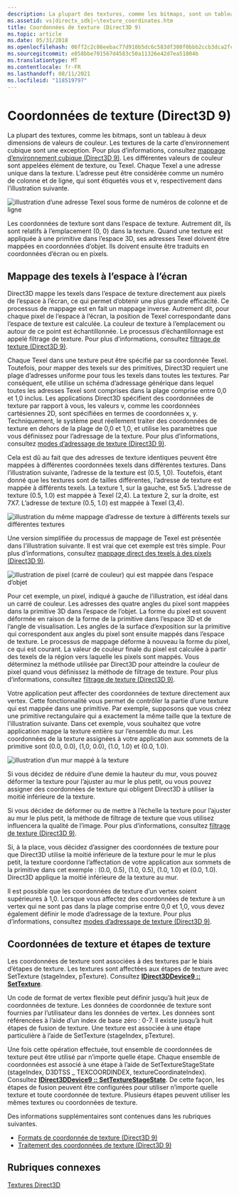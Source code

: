 ```yaml
---
description: La plupart des textures, comme les bitmaps, sont un tableau à deux dimensions de valeurs de couleur.
ms.assetid: vs|directx_sdk|~\texture_coordinates.htm
title: Coordonnées de texture (Direct3D 9)
ms.topic: article
ms.date: 05/31/2018
ms.openlocfilehash: 06ff2c2c86eebac77d910b5dc6c583df380f0bbb2ccb3dca2fc65b9e929e7abb
ms.sourcegitcommit: e858bbe701567d4583c50a11326e42d7ea51804b
ms.translationtype: MT
ms.contentlocale: fr-FR
ms.lasthandoff: 08/11/2021
ms.locfileid: "118519797"
---
```

# <a name="texture-coordinates-direct3d-9"></a>Coordonnées de texture (Direct3D 9)

La plupart des textures, comme les bitmaps, sont un tableau à deux dimensions de valeurs de couleur. Les textures de la carte d’environnement cubique sont une exception. Pour plus d’informations, consultez [mappage d’environnement cubique (Direct3D 9)](cubic-environment-mapping.md). Les différentes valeurs de couleur sont appelées élément de texture, ou Texel. Chaque Texel a une adresse unique dans la texture. L’adresse peut être considérée comme un numéro de colonne et de ligne, qui sont étiquetés vous et v, respectivement dans l’illustration suivante.

![illustration d’une adresse Texel sous forme de numéros de colonne et de ligne](images/uvcoordinates.jpg)

Les coordonnées de texture sont dans l’espace de texture. Autrement dit, ils sont relatifs à l’emplacement (0, 0) dans la texture. Quand une texture est appliquée à une primitive dans l’espace 3D, ses adresses Texel doivent être mappées en coordonnées d’objet. Ils doivent ensuite être traduits en coordonnées d’écran ou en pixels.

## <a name="mapping-texels-to-screen-space"></a>Mappage des texels à l’espace à l’écran

Direct3D mappe les texels dans l’espace de texture directement aux pixels de l’espace à l’écran, ce qui permet d’obtenir une plus grande efficacité. Ce processus de mappage est en fait un mappage inverse. Autrement dit, pour chaque pixel de l’espace à l’écran, la position de Texel correspondante dans l’espace de texture est calculée. La couleur de texture à l’emplacement ou autour de ce point est échantillonnée. Le processus d’échantillonnage est appelé filtrage de texture. Pour plus d’informations, consultez [filtrage de texture (Direct3D 9)](texture-filtering.md).

Chaque Texel dans une texture peut être spécifié par sa coordonnée Texel. Toutefois, pour mapper des texels sur des primitives, Direct3D requiert une plage d’adresses uniforme pour tous les texels dans toutes les textures. Par conséquent, elle utilise un schéma d’adressage générique dans lequel toutes les adresses Texel sont comprises dans la plage comprise entre 0,0 et 1,0 inclus. Les applications Direct3D spécifient des coordonnées de texture par rapport à vous, les valeurs v, comme les coordonnées cartésiennes 2D, sont spécifiées en termes de coordonnées x, y. Techniquement, le système peut réellement traiter des coordonnées de texture en dehors de la plage de 0,0 et 1,0, et utilise les paramètres que vous définissez pour l’adressage de la texture. Pour plus d’informations, consultez [modes d’adressage de texture (Direct3D 9)](texture-addressing-modes.md).

Cela est dû au fait que des adresses de texture identiques peuvent être mappées à différentes coordonnées texels dans différentes textures. Dans l’illustration suivante, l’adresse de la texture est (0.5, 1,0). Toutefois, étant donné que les textures sont de tailles différentes, l’adresse de texture est mappée à différents texels. La texture 1, sur la gauche, est 5x5. L’adresse de texture (0.5, 1.0) est mappée à Texel (2,4). La texture 2, sur la droite, est 7X7. L’adresse de texture (0.5, 1.0) est mappée à Texel (3,4).

![illustration du même mappage d’adresse de texture à différents texels sur différentes textures](images/texadr1.png)

Une version simplifiée du processus de mappage de Texel est présentée dans l’illustration suivante. Il est vrai que cet exemple est très simple. Pour plus d’informations, consultez [mappage direct des texels à des pixels (Direct3D 9)](directly-mapping-texels-to-pixels.md).

![illustration de pixel (carré de couleur) qui est mappée dans l’espace d’objet](images/texadr2.png)

Pour cet exemple, un pixel, indiqué à gauche de l’illustration, est idéal dans un carré de couleur. Les adresses des quatre angles du pixel sont mappées dans la primitive 3D dans l’espace de l’objet. La forme du pixel est souvent déformée en raison de la forme de la primitive dans l’espace 3D et de l’angle de visualisation. Les angles de la surface d’exposition sur la primitive qui correspondent aux angles du pixel sont ensuite mappés dans l’espace de texture. Le processus de mappage déforme à nouveau la forme du pixel, ce qui est courant. La valeur de couleur finale du pixel est calculée à partir des texels de la région vers laquelle les pixels sont mappés. Vous déterminez la méthode utilisée par Direct3D pour atteindre la couleur de pixel quand vous définissez la méthode de filtrage de texture. Pour plus d’informations, consultez [filtrage de texture (Direct3D 9)](texture-filtering.md).

Votre application peut affecter des coordonnées de texture directement aux vertex. Cette fonctionnalité vous permet de contrôler la partie d’une texture qui est mappée dans une primitive. Par exemple, supposons que vous créez une primitive rectangulaire qui a exactement la même taille que la texture de l’illustration suivante. Dans cet exemple, vous souhaitez que votre application mappe la texture entière sur l’ensemble du mur. Les coordonnées de la texture assignées à votre application aux sommets de la primitive sont (0.0, 0.0), (1,0, 0.0), (1.0, 1.0) et (0.0, 1.0).

![illustration d’un mur mappé à la texture](images/texadr3.png)

Si vous décidez de réduire d’une demie la hauteur du mur, vous pouvez déformer la texture pour l’ajuster au mur le plus petit, ou vous pouvez assigner des coordonnées de texture qui obligent Direct3D à utiliser la moitié inférieure de la texture.

Si vous décidez de déformer ou de mettre à l’échelle la texture pour l’ajuster au mur le plus petit, la méthode de filtrage de texture que vous utilisez influencera la qualité de l’image. Pour plus d’informations, consultez [filtrage de texture (Direct3D 9)](texture-filtering.md).

Si, à la place, vous décidez d’assigner des coordonnées de texture pour que Direct3D utilise la moitié inférieure de la texture pour le mur le plus petit, la texture coordonne l’affectation de votre application aux sommets de la primitive dans cet exemple : (0.0, 0.5), (1.0, 0.5), (1.0, 1.0) et (0.0, 1.0). Direct3D applique la moitié inférieure de la texture au mur.

Il est possible que les coordonnées de texture d’un vertex soient supérieures à 1,0. Lorsque vous affectez des coordonnées de texture à un vertex qui ne sont pas dans la plage comprise entre 0,0 et 1,0, vous devez également définir le mode d’adressage de la texture. Pour plus d’informations, consultez [modes d’adressage de texture (Direct3D 9)](texture-addressing-modes.md).

## <a name="texture-coordinates-and-texture-stages"></a>Coordonnées de texture et étapes de texture

Les coordonnées de texture sont associées à des textures par le biais d’étapes de texture. Les textures sont affectées aux étapes de texture avec SetTexture (stageIndex, pTexture). Consultez [**IDirect3DDevice9 :: SetTexture**](/windows/win32/api/d3d9helper/nf-d3d9helper-idirect3ddevice9-settexture).

Un code de format de vertex flexible peut définir jusqu’à huit jeux de coordonnées de texture. Les données de coordonnée de texture sont fournies par l’utilisateur dans les données de vertex. Les données sont référencées à l’aide d’un index de base zéro : 0-7. Il existe jusqu’à huit étapes de fusion de texture. Une texture est associée à une étape particulière à l’aide de SetTexture (stageIndex, pTexture).

Une fois cette opération effectuée, tout ensemble de coordonnées de texture peut être utilisé par n’importe quelle étape. Chaque ensemble de coordonnées est associé à une étape à l’aide de SetTextureStageState (stageIndex, D3DTSS \_ TEXCOORDINDEX, textureCoordinateIndex). Consultez [**IDirect3DDevice9 :: SetTextureStageState**](/windows/win32/api/d3d9helper/nf-d3d9helper-idirect3ddevice9-settexturestagestate). De cette façon, les étapes de fusion peuvent être configurées pour utiliser n’importe quelle texture et toute coordonnée de texture. Plusieurs étapes peuvent utiliser les mêmes textures ou coordonnées de texture.

Des informations supplémentaires sont contenues dans les rubriques suivantes.

-   [Formats de coordonnée de texture (Direct3D 9)](texture-coordinate-formats.md)
-   [Traitement des coordonnées de texture (Direct3D 9)](texture-coordinate-processing.md)

## <a name="related-topics"></a>Rubriques connexes

<dl> <dt>

[Textures Direct3D](direct3d-textures.md)
</dt> </dl>

 

 
